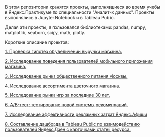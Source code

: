 В этом репозитории хранятся проекты, выполнявшиеся во время учебы в Яндекс.Практикуме по специальности "Аналитик данных". Проекты выполнялись в Jupyter Notebook и в Tableau Public.

Делая эти проекты, я пользовался библиотеками: pandas, numpy, matplotlib, seaborn, scipy, math, plotly.

Короткие описание проектов:

[1. Проверка гипотез об увеличении выручки магазина.](Income_growth_hypothesis/README.md)

[2. Исследование поведения пользователей мобильного приложения магазина.](Mobile_application_a_b_test/README.md)

[3. Исследование рынка общественного питания Москвы.](Moscow_restaurants/README.md)

[4. Исследование ассортимента цветочного магазина.](Shop_e_commerce/README.md)

[5. Исследование рынка игр за последние 30 лет.](Shop_games/README.md)

[6. A/B-тест: тестирование новой системы рекомендаций.](А_Б_тест_анализ_результатов/README.md)

[7. Исследование эффективности рекламных затрат Яндекс.Афиши](Яндекс.Афиша/README.md)

[8. Составление дашборда в Tableau Public по взаимодействию пользователей Яндекс.Дзен с карточками статей ресурса.](Яндекс.Дзен/README.md)
